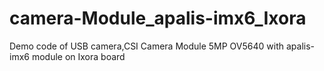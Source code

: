 # camera-Module_apalis-imx6_Ixora
Demo code of USB camera,CSI Camera Module 5MP OV5640 with apalis-imx6 module on Ixora board 
